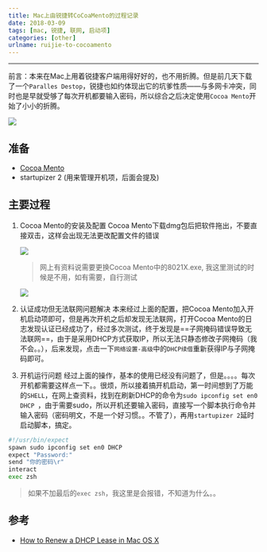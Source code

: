 ```yaml
---
title: Mac上由锐捷转CoCoaMento的过程记录
date: 2018-03-09
tags: [mac, 锐捷, 联网, 启动项]
categories: [other]
urlname: ruijie-to-cocoamento
---
```

***

前言：本来在Mac上用着锐捷客户端用得好好的，也不用折腾。但是前几天下载了一个`Paralles Destop`，锐捷也如约体现出它的坑爹性质——与多网卡冲突，同时也是早就受够了每次开机都要输入密码，所以综合之后决定使用`Cocoa Mento`开始了小小的折腾。

![](https://image-1251774567.cosgz.myqcloud.com/blog/2018-03-10-105157.jpg)

<!--more-->

## 准备

-   [Cocoa Mento](http://code.google.com/p/mentohust/downloads/list)
-   startupizer 2 (用来管理开机项，后面会提及)

## 主要过程

1.  Cocoa Mento的安装及配置
    Cocoa Mento下载dmg包后把软件拖出，不要直接双击，这样会出现无法更改配置文件的错误
    
    ![](https://image-1251774567.cosgz.myqcloud.com/blog/2018-03-09-123757.jpg)

    >   网上有资料说需要更换Cocoa Mento中的8021X.exe, 我这里测试的时候是不用，如有需要，自行测试
    
    ![](https://image-1251774567.cosgz.myqcloud.com/blog/2018-03-09-123225.jpg)

1.  认证成功但无法联网问题解决
    本来经过上面的配置，把Cocoa Mento加入开机启动项即可，但是再次开机之后却发现无法联网，打开Cocoa Mento的日志发现认证已经成功了，经过多次测试，终于发现是==子网掩码错误导致无法联网==，由于是采用DHCP方式获取IP，所以无法只静态修改子网掩码（我不会。。），后来发现，点击一下`网络设置-高级`中的`DHCP续借`重新获得IP与子网掩码即可。

1.  开机运行问题
    经过上面的操作，基本的使用已经没有问题了，但是。。。。每次开机都需要这样点一下。。很烦，所以接着搞开机启动，第一时间想到了万能的`SHELL`，在网上查资料，找到在刷新DHCP的命令为`sudo ipconfig set en0 DHCP `，由于需要sudo，所以开机还要输入密码，直接写一个脚本执行命令并输入密码（密码明文，不是一个好习惯。。不管了），再用`startupizer 2`延时启动脚本，搞定。
    
    
```sh
#!/usr/bin/expect
spawn sudo ipconfig set en0 DHCP
expect "Password:"
send "你的密码\r"
interact
exec zsh
```

>   如果不加最后的`exec zsh`，我这里是会报错，不知道为什么。。


## 参考

-   [How to Renew a DHCP Lease in Mac OS X](http://osxdaily.com/2013/02/11/renew-dhcp-lease-mac-os-x/)

